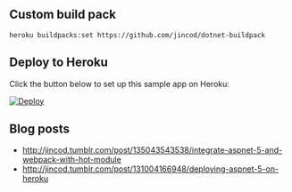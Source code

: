 ## Custom build pack
```
heroku buildpacks:set https://github.com/jincod/dotnet-buildpack
```
## Deploy to Heroku
Click the button below to set up this sample app on Heroku:

[![Deploy](https://www.herokucdn.com/deploy/button.svg)](https://heroku.com/deploy?template=https://github.com/jincod/AspNet5DemoApp)

## Blog posts

- http://jincod.tumblr.com/post/135043543538/integrate-aspnet-5-and-webpack-with-hot-module
- http://jincod.tumblr.com/post/131004166948/deploying-aspnet-5-on-heroku

